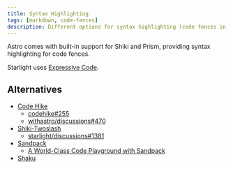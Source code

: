 ```yaml
---
title: Syntax Highlighting
tags: [markdown, code-fences]
description: Different options for syntax highlighting (code fences in Markdown) for Astro-based websites.
---
```


Astro comes with built-in support for Shiki and Prism, providing syntax highlighting for code fences.

Starlight uses [Expressive Code](https://expressive-code.com/).

## Alternatives

- [Code Hike](https://codehike.org/)
  - [codehike#255](https://github.com/code-hike/codehike/issues/255)
  - [withastro/discussions#470](https://github.com/withastro/roadmap/discussions/470)
- [Shiki-Twoslash](https://shikijs.github.io/twoslash/)
  - [starlight/discussions#1381](https://github.com/withastro/starlight/discussions/1381)
- [Sandpack](https://sandpack.codesandbox.io/)
  - [A World-Class Code Playground with Sandpack](https://www.joshwcomeau.com/react/next-level-playground/)
- [Shaku](https://shaku-web.vercel.app/)
